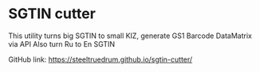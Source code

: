 # SGTIN cutter

This utility turns big SGTIN to small KIZ, generate GS1 Barcode DataMatrix via API
Also turn Ru to En SGTIN

GitHub link: https://steeltruedrum.github.io/sgtin-cutter/
